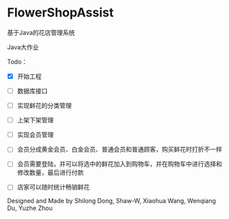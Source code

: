 # FlowerShopAssist

基于Java的花店管理系统

Java大作业

Todo：

- [x] 开始工程

- [ ] 数据库接口

- [ ] 实现鲜花的分类管理
- [ ] 上架下架管理
- [ ] 实现会员管理
- [ ] 会员分成黄金会员、白金会员、普通会员和普通顾客，购买鲜花时打折不一样
- [ ] 会员需要登陆，并可以将选中的鲜花加入到购物车，并在购物车中进行选择和修改数量，最后进行付款
- [ ] 店家可以随时统计畅销鲜花

Designed and Made by Shilong Dong, Shaw-W, Xiaohua Wang, Wenqiang Du, Yuzhe Zhou